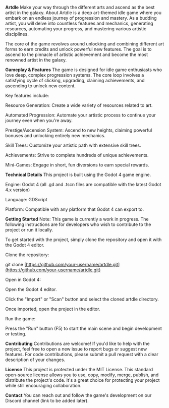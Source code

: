 **Artdle**
Make your way through the different arts and ascend as the best artist in the galaxy.
About
Artdle is a deep art-themed idle game where you embark on an endless journey of progression and mastery. As a budding artist, you will delve into countless features and mechanics, generating resources, automating your progress, and mastering various artistic disciplines.

The core of the game revolves around unlocking and combining different art forms to earn credits and unlock powerful new features. The goal is to ascend to the pinnacle of artistic achievement and become the most renowned artist in the galaxy.

**Gameplay & Features**
The game is designed for idle game enthusiasts who love deep, complex progression systems. The core loop involves a satisfying cycle of clicking, upgrading, claiming achievements, and ascending to unlock new content.

Key features include:

Resource Generation: Create a wide variety of resources related to art.

Automated Progression: Automate your artistic process to continue your journey even when you're away.

Prestige/Ascension System: Ascend to new heights, claiming powerful bonuses and unlocking entirely new mechanics.

Skill Trees: Customize your artistic path with extensive skill trees.

Achievements: Strive to complete hundreds of unique achievements.

Mini-Games: Engage in short, fun diversions to earn special rewards.

**Technical Details**
This project is built using the Godot 4 game engine.

Engine: Godot 4 (all .gd and .tscn files are compatible with the latest Godot 4.x version)

Language: GDScript

Platform: Compatible with any platform that Godot 4 can export to.

**Getting Started**
Note: This game is currently a work in progress. The following instructions are for developers who wish to contribute to the project or run it locally.

To get started with the project, simply clone the repository and open it with the Godot 4 editor.

Clone the repository:

git clone [https://github.com/your-username/artdle.git](https://github.com/your-username/artdle.git)

Open in Godot 4:

Open the Godot 4 editor.

Click the "Import" or "Scan" button and select the cloned artdle directory.

Once imported, open the project in the editor.

Run the game:

Press the "Run" button (F5) to start the main scene and begin development or testing.

**Contributing**
Contributions are welcome! If you'd like to help with the project, feel free to open a new issue to report bugs or suggest new features. For code contributions, please submit a pull request with a clear description of your changes.

**License**
This project is protected under the MIT License. This standard open-source license allows you to use, copy, modify, merge, publish, and distribute the project's code. It's a great choice for protecting your project while still encouraging collaboration.

**Contact**
You can reach out and follow the game's development on our Discord channel (link to be added later).

